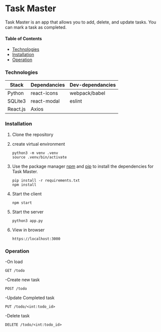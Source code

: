 # Task Master

Task Master is an app that allows you to add, delete, and update tasks. You can mark a task as completed.

#### Table of Contents
  - [Technologies](#Technologies)
  - [Installation](#Installation)
  - [Operation](#Operation)

### Technologies

| Stack      | Dependancies   | Dev-dependancies |
| ---------- | -------------- | ---------------- |
| Python     | react-icons     | webpack/babel    |
| SQLite3    | react-modal    | eslint    | 
| React.js   | Axios          |

### Installation

1. Clone the repository

2. create virtual environment
   
   ```
   python3 -m venv .venv
   source .venv/bin/activate
   ```

2. Use the package manager [npm](https://docs.npmjs.com/) and [pip](https://pip.pypa.io/en/stable/) to install the dependencies for Task Master.

   ```
   pip install -r requirements.txt
   npm install
   ```

3. Start the client

   ```
   npm start
   ```

4. Start the server

   ```
   python3 app.py
   ```

5. View in browser 

    `https://localhost:3000`

### Operation

-On load

`GET /todo`

-Create new task

`POST /todo`

-Update Completed task

`PUT /todo/<int:todo_id>`

-Delete task

`DELETE /todo/<int:todo_id>`

